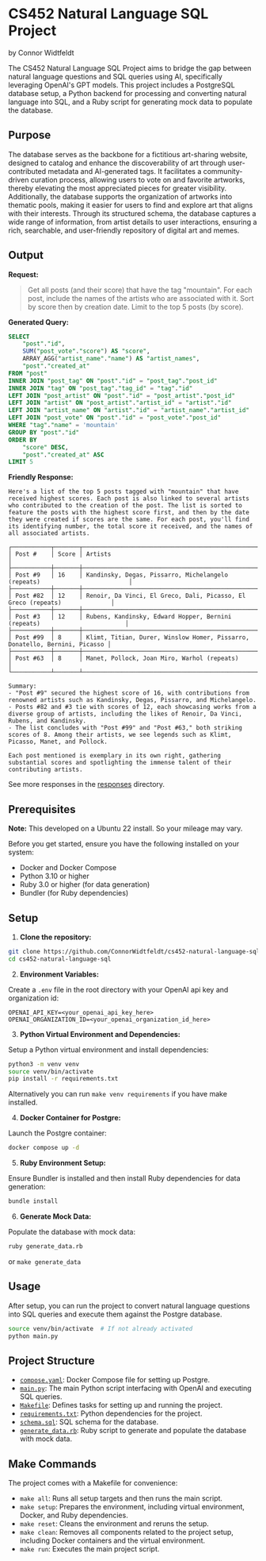 # CS452 Natural Language SQL Project
by Connor Widtfeldt

The CS452 Natural Language SQL Project aims to bridge the gap between natural language questions and SQL queries using AI, specifically leveraging OpenAI's GPT models. This project includes a PostgreSQL database setup, a Python backend for processing and converting natural language into SQL, and a Ruby script for generating mock data to populate the database.

## Purpose

The database serves as the backbone for a fictitious art-sharing website, designed to catalog and enhance the discoverability of art through user-contributed metadata and AI-generated tags. It facilitates a community-driven curation process, allowing users to vote on and favorite artworks, thereby elevating the most appreciated pieces for greater visibility. Additionally, the database supports the organization of artworks into thematic pools, making it easier for users to find and explore art that aligns with their interests. Through its structured schema, the database captures a wide range of information, from artist details to user interactions, ensuring a rich, searchable, and user-friendly repository of digital art and memes.

## Output

**Request:** 

> Get all posts (and their score) that have the tag "mountain".
> For each post, include the names of the artists who are associated with it.
> Sort by score then by creation date.
> Limit to the top 5 posts (by score).

**Generated Query:**
```sql
SELECT
    "post"."id",
    SUM("post_vote"."score") AS "score",
    ARRAY_AGG("artist_name"."name") AS "artist_names",
    "post"."created_at"
FROM "post"
INNER JOIN "post_tag" ON "post"."id" = "post_tag"."post_id"
INNER JOIN "tag" ON "post_tag"."tag_id" = "tag"."id"
LEFT JOIN "post_artist" ON "post"."id" = "post_artist"."post_id"
LEFT JOIN "artist" ON "post_artist"."artist_id" = "artist"."id"
LEFT JOIN "artist_name" ON "artist"."id" = "artist_name"."artist_id"
LEFT JOIN "post_vote" ON "post"."id" = "post_vote"."post_id"
WHERE "tag"."name" = 'mountain'
GROUP BY "post"."id"
ORDER BY
    "score" DESC,
    "post"."created_at" ASC
LIMIT 5
```

**Friendly Response:**
```
Here's a list of the top 5 posts tagged with "mountain" that have received highest scores. Each post is also linked to several artists who contributed to the creation of the post. The list is sorted to feature the posts with the highest score first, and then by the date they were created if scores are the same. For each post, you'll find its identifying number, the total score it received, and the names of all associated artists.

┌───────────┬───────┬────────────────────────────────────────────────────────────────────────────┐
│ Post #    │ Score │ Artists                                                                    │
├───────────┼───────┼────────────────────────────────────────────────────────────────────────────┤
│ Post #9   │ 16    │ Kandinsky, Degas, Pissarro, Michelangelo (repeats)                         │
├───────────┼───────┼────────────────────────────────────────────────────────────────────────────┤
│ Post #82  │ 12    │ Renoir, Da Vinci, El Greco, Dali, Picasso, El Greco (repeats)              │
├───────────┼───────┼────────────────────────────────────────────────────────────────────────────┤
│ Post #3   │ 12    │ Rubens, Kandinsky, Edward Hopper, Bernini (repeats)                        │
├───────────┼───────┼────────────────────────────────────────────────────────────────────────────┤
│ Post #99  │ 8     │ Klimt, Titian, Durer, Winslow Homer, Pissarro, Donatello, Bernini, Picasso │
├───────────┼───────┼────────────────────────────────────────────────────────────────────────────┤
│ Post #63  │ 8     │ Manet, Pollock, Joan Miro, Warhol (repeats)                                │
└───────────┴───────┴────────────────────────────────────────────────────────────────────────────┘

Summary:
- "Post #9" secured the highest score of 16, with contributions from renowned artists such as Kandinsky, Degas, Pissarro, and Michelangelo.
- Posts #82 and #3 tie with scores of 12, each showcasing works from a diverse group of artists, including the likes of Renoir, Da Vinci, Rubens, and Kandinsky.
- The list concludes with "Post #99" and "Post #63," both striking scores of 8. Among their artists, we see legends such as Klimt, Picasso, Manet, and Pollock.

Each post mentioned is exemplary in its own right, gathering substantial scores and spotlighting the immense talent of their contributing artists.
```

See more responses in the [responses](responses) directory.

## Prerequisites

**Note:** This developed on a Ubuntu 22 install. So your mileage may vary.

Before you get started, ensure you have the following installed on your system:

- Docker and Docker Compose
- Python 3.10 or higher
- Ruby 3.0 or higher (for data generation)
- Bundler (for Ruby dependencies)

## Setup

1. **Clone the repository:**

```bash
git clone https://github.com/ConnorWidtfeldt/cs452-natural-language-sql.git
cd cs452-natural-language-sql
```

2. **Environment Variables:**

Create a `.env` file in the root directory with your OpenAI api key and organization id:

```
OPENAI_API_KEY=<your_openai_api_key_here>
OPENAI_ORGANIZATION_ID=<your_openai_organization_id_here>
```

3. **Python Virtual Environment and Dependencies:**

Setup a Python virtual environment and install dependencies:

```bash
python3 -m venv venv
source venv/bin/activate
pip install -r requirements.txt
```

Alternatively you can run `make venv requirements` if you have make installed.

4. **Docker Container for Postgre:**

Launch the Postgre container:

```bash
docker compose up -d
```

5. **Ruby Environment Setup:**

Ensure Bundler is installed and then install Ruby dependencies for data generation:

```bash
bundle install
```

6. **Generate Mock Data:**

Populate the database with mock data:

```bash
ruby generate_data.rb
```
or `make generate_data`

## Usage

After setup, you can run the project to convert natural language questions into SQL queries and execute them against the Postgre database.

```bash
source venv/bin/activate  # If not already activated
python main.py
```

## Project Structure

- [`compose.yaml`](compose.yaml): Docker Compose file for setting up Postgre.
- [`main.py`](main.py): The main Python script interfacing with OpenAI and executing SQL queries.
- [`Makefile`](Makefile): Defines tasks for setting up and running the project.
- [`requirements.txt`](requirements.txt): Python dependencies for the project.
- [`schema.sql`](schema.sql): SQL schema for the database.
- [`generate_data.rb`](generate_data.rb): Ruby script to generate and populate the database with mock data.

## Make Commands

The project comes with a Makefile for convenience:

- `make all`: Runs all setup targets and then runs the main script.
- `make setup`: Prepares the environment, including virtual environment, Docker, and Ruby dependencies.
- `make reset`: Cleans the environment and reruns the setup.
- `make clean`: Removes all components related to the project setup, including Docker containers and the virtual environment.
- `make run`: Executes the main project script.
